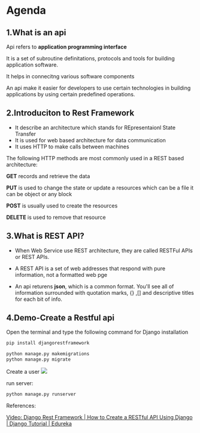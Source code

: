 # Agenda

## 1.What is an api
Api refers to **application programming interface**

It is a set of subroutine definitations, protocols and tools for building application software.

It helps in connecitng various software components

An api make it easier for developers to use certain technologies in building applications by using certain predefined operations.



## 2.Introduciton to Rest Framework

- It describe an architecture which stands for REpresentaionl State Transfer
- It is used for web based architecture for data communication 
- It uses HTTP to make calls between machines

The following HTTP methods are most commonly used in a REST based architecture:

**GET** records and retrieve the data

**PUT** is used to change the state or update a resources which can be a file it can be object or any block

**POST** is usually used to create the resources 

**DELETE** is used to remove that resource



## 3.What is REST API?

- When Web Service use REST architecture, they are called RESTFul APIs or REST APIs.

- A REST API is a set of web addresses that respond with pure information, not a formatted web pge

- An api returens **json**, which is a common format. You'll see all of information surrounded with quotation marks, {} ,[] and descriptive titles for each bit of info.



## 4.Demo-Create a Restful api

Open the terminal and type the following command for Django installation 

```python
pip install djangorestframework
```

```python
python manage.py makemigrations
python manage.py migrate
```

Create a user
![](https://tva1.sinaimg.cn/large/006y8mN6gy1g8nainarrwj30vs07aab9.jpg)


run server:

```python
python manage.py runserver
```
References:

[Video: Django Rest Framework | How to Create a RESTful API Using Django | Django Tutorial | Edureka](https://www.youtube.com/watch?v=ejJ-2oz4AgI)

